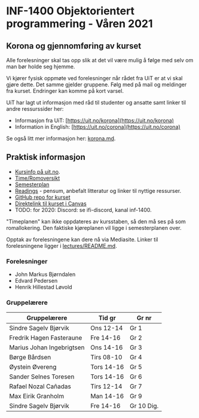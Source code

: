 INF-1400 Objektorientert programmering - Våren 2021
================================

Korona og gjennomføring av kurset
-------------------

Alle forelesninger skal tas opp slik at det vil være mulig å følge med selv om man bør holde seg hjemme. 

Vi kjører fysisk oppmøte ved forelesninger når rådet fra UiT er at vi skal gjøre dette. Det samme gjelder gruppene. 
Følg med på mail og meldinger fra kurset. Endringer kan komme på kort varsel. 

UiT har lagt ut informasjon med råd til studenter og ansatte samt linker til andre ressurssider her: 

* Informasjon fra UiT: [https://uit.no/korona](https://uit.no/korona)
* Information in English: [https://uit.no/corona](https://uit.no/corona)

Se også litt mer informasjon her: [korona.md](korona.md). 


Praktisk informasjon
--------------

* [Kursinfo på uit.no](http://uit.no/studiekatalog/emner/2021/var/inf-1400-1). 
* [Time/Romoversikt](http://timeplan.uit.no/emne_timeplan.php?sem=21v&module[]=INF-1400-1)
* [Semesterplan](semesterplan.md)
* [Readings](readings.md) - pensum, anbefalt litteratur og linker til nyttige ressurser.
* [GitHub repo for kurset](https://github.com/uit-inf-1400-2021/uit-inf-1400-2021.github.io) 
* [Direktelink til kurset i Canvas](https://uit.instructure.com/courses/21176)
* TODO: for 2020:   Discord: se ifi-discord, kanal inf-1400.

"Timeplanen" kan ikke oppdateres av kursstaben, så den må ses på som romallokering. Den faktiske kjøreplanen vil ligge i semesterplanen over.

Opptak av forelesningene kan dere nå via Mediasite. Linker til forelesningene ligger i [lectures/README.md](lectures/README.md).


### Forelesninger
- John Markus Bjørndalen
- Edvard Pedersen
- Henrik Hillestad Løvold

### Gruppelærere

| Gruppelærere              | Tid gr     | Gr nr      | 
| ------------------------- | ---------  | ---------  | 
| Sindre Sagelv Bjørvik     | Ons 12-14  | Gr 1       | 
| Fredrik Hagen Fasteraune  | Fre 14-16  | Gr 2       | 
| Marius Johan Ingebrigtsen | Ons 14-16  | Gr 3       | 
| Børge Bårdsen             | Tirs 08-10 | Gr 4       | 
| Øystein Øvereng           | Tors 14-16 | Gr 5       | 
| Sander Selnes Toresen     | Tors 14-16 | Gr 6       | 
| Rafael Nozal Cañadas      | Tirs 12-14 | Gr 7       | 
| Max Eirik Granholm        | Man 14-16  | Gr 9       | 
| Sindre Sagelv Bjørvik     | Fre 14-16  | Gr 10 Dig. | 









